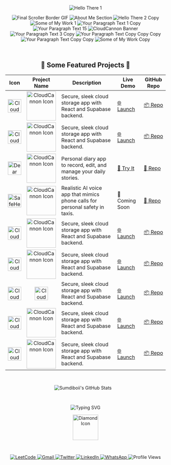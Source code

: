 

<p align="center">
  
  <img src="read-me-images/Hello there ! (1).png" alt="Hello There 1" />
 
</p>



<p align="center">
  
  <img src="read-me-images/final-scroller-border-ezgif.com-optimize.gif" alt="Final Scroller Border GIF" />
  
  <img src="read-me-images/aboutme.png" alt="About Me Section" />
  
  <img src="read-me-images/Copy of Hello there ! (2).png" alt="Hello There 2 Copy" />
  
  <img src="read-me-images/Some of my work (1).png" alt="Some of My Work 1" />

  <img src="read-me-images/Copy of Your paragraph text (1).png" alt="Your Paragraph Text 1 Copy" />
  
  <img src="read-me-images/Your paragraph text (15).png" alt="Your Paragraph Text 15" />

  <img src="read-me-images/Copy of Copy of Your paragraph text (1).png" alt="CloudCannon Banner" />
  
  <img src="read-me-images/Copy of Your paragraph text (3).png" alt="Your Paragraph Text 3 Copy" />
  
  <img src="read-me-images/Copy of Copy of Copy of Your paragraph text.png" alt="Your Paragraph Text Copy Copy Copy" />
  
  <img src="read-me-images/Copy of Copy of Your paragraph text.png" alt="Your Paragraph Text Copy Copy" />
  
  <img src="read-me-images/Copy of Some of my work.png" alt="Some of My Work Copy" />
  
</p>

<br>

<h2 align="center">🚀 Some Featured Projects 🗿</h2>

<table align="center">
  <thead>
    <tr>
      <th>Icon</th>
      <th>Project Name</th>
      <th>Description</th>
      <th>Live Demo</th>
      <th>GitHub Repo</th>
    </tr>
  </thead>
  <tbody>
    <tr>
      <td align="center">
        <img src="https://img.icons8.com/fluency/48/cloud.png" width="42" alt="CloudCannon Icon"/>
      </td>
     <td align="center">
        <img src="read-me-images/table-images/project-text-logos/cloudcannon-text-logo.png" width="92" alt="CloudCannon Icon"/>
      </td>
      <td>Secure, sleek cloud storage app with React and Supabase backend.</td>
      <td><a href="https://cloudcannon.vercel.app" target="_blank">🌐 Launch</a></td>
      <td><a href="https://github.com/sumdiboii/cloudcannon" target="_blank">📦 Repo</a></td>
    </tr>
    <tr>
      <td align="center">
        <img src="read-me-images/table-images/pikachu.png" width="42" alt="CloudCannon Icon"/>
      </td>
      <td align="center">
        <img src="read-me-images/table-images/project-text-logos/pokedex-title-text.png" width="92" alt="CloudCannon Icon"/<br/>
      </td>
      <td>Secure, sleek cloud storage app with React and Supabase backend.</td>
      <td><a href="https://cloudcannon.vercel.app" target="_blank">🌐 Launch</a></td>
      <td><a href="https://github.com/sumdiboii/cloudcannon" target="_blank">📦 Repo</a></td>
    </tr>
    <tr>
      <td align="center">
        <img src="read-me-images/table-images/nuclear-bomb (1).png" width="42" alt="Dear Diary Icon"/>
      </td>
      <td align="center">
        <img src="read-me-images/table-images/project-text-logos/minesweeper-text.png" width="92" alt="CloudCannon Icon"/>
      </td>
      <td>Personal diary app to record, edit, and manage your daily stories.</td>
      <td><a href="https://dear-diary.vercel.app" target="_blank">📖 Try It</a></td>
      <td><a href="https://github.com/sumdiboii/dear-diary" target="_blank">📘 Repo</a></td>
    </tr>
    <tr>
      <td align="center">
        <img src="read-me-images/table-images/shield.png" width="42" alt="SafeHer Icon"/>
      </td>
      <td align="center">
        <img src="read-me-images/table-images/project-text-logos/password-manager-text-icon.png" width="92" alt="CloudCannon Icon"/>
      </td>
      <td>Realistic AI voice app that mimics phone calls for personal safety in taxis.</td>
      <td>🚧 Coming Soon</td>
      <td><a href="https://github.com/sumdiboii/safeher" target="_blank">🔧 Repo</a></td>
    </tr>
    <tr>
      <td align="center">
        <img src="read-me-images/table-images/curriculum-vitae.png" width="42" alt="CloudCannon Icon"/>
      </td>
      <td align="center">
        <img src="read-me-images/table-images/project-text-logos/portfolio-text.png" width="92" alt="CloudCannon Icon"/>
      </td>
      <td>Secure, sleek cloud storage app with React and Supabase backend.</td>
      <td><a href="https://cloudcannon.vercel.app" target="_blank">🌐 Launch</a></td>
      <td><a href="https://github.com/sumdiboii/cloudcannon" target="_blank">📦 Repo</a></td>
    </tr>
    <tr>
      <td align="center">
        <img src="read-me-images/table-images/notebook.png" width="42" alt="CloudCannon Icon"/>
      </td>
     <td align="center">
        <img src="read-me-images/table-images/project-text-logos/pillowtalk-removebg-preview.png" width="92" alt="CloudCannon Icon"/>
      </td>
      <td>Secure, sleek cloud storage app with React and Supabase backend.</td>
      <td><a href="https://cloudcannon.vercel.app" target="_blank">🌐 Launch</a></td>
      <td><a href="https://github.com/sumdiboii/cloudcannon" target="_blank">📦 Repo</a></td>
    </tr>
    <tr>
      <td align="center">
        <img src="read-me-images/table-images/calendar.png" width="42" alt="CloudCannon Icon"/>
      </td>
      <td align="center">
        <img src="https://img.icons8.com/fluency/48/cloud.png" width="42" alt="CloudCannon Icon"/>
      </td>
      <td>Secure, sleek cloud storage app with React and Supabase backend.</td>
      <td><a href="https://cloudcannon.vercel.app" target="_blank">🌐 Launch</a></td>
      <td><a href="https://github.com/sumdiboii/cloudcannon" target="_blank">📦 Repo</a></td>
    </tr>
    <tr>
      <td align="center">
        <img src="read-me-images/table-images/satellite.png" width="42" alt="CloudCannon Icon"/>
      </td>
      <td align="center">
        <img src="read-me-images/table-images/project-text-logos/satcom.png" width="92" alt="CloudCannon Icon"/>
      </td>
      <td>Secure, sleek cloud storage app with React and Supabase backend.</td>
      <td><a href="https://cloudcannon.vercel.app" target="_blank">🌐 Launch</a></td>
      <td><a href="https://github.com/sumdiboii/cloudcannon" target="_blank">📦 Repo</a></td>
    </tr>
    <tr>
      <td align="center">
        <img src="read-me-images/table-images/protection.png" width="42" alt="CloudCannon Icon"/>
      </td>
     <td align="center">
        <img src="read-me-images/table-images/project-text-logos/safeher-text.png" width="92" alt="CloudCannon Icon"/>
      </td>
      <td>Secure, sleek cloud storage app with React and Supabase backend.</td>
      <td><a href="https://cloudcannon.vercel.app" target="_blank">🌐 Launch</a></td>
      <td><a href="https://github.com/sumdiboii/cloudcannon" target="_blank">📦 Repo</a></td>
    </tr>
  </tbody>
</table>

<br>

<p align="center">
  <img src="https://github-readme-stats.vercel.app/api?username=Sumdiboii&show_icons=true&count_private=true&theme=radical&text_color=780ea4&icon_color=780ea4" alt="Sumdiboii's GitHub Stats" /> &nbsp;&nbsp;&nbsp;
  
</p>

<br>

<!-- TITLE with Animated Typing Effect -->
<p align="center">
  <img src="https://readme-typing-svg.demolab.com?font=Fira+Code&pause=1000&color=780ea4&center=true&vCenter=true&width=500&lines=Polishing+Ideas+into+Code.;Every+line+a+step+closer+to+perfection.;Turning+complexity+into+clarity.;Let+the+code+speak+for+itself." alt="Typing SVG" />
</p>

<p align="center">
  <img src="https://img.icons8.com/ios-filled/100/780ea4/diamond.png" width="80" alt="Diamond Icon" />
</p>

<br>

<p align="center">
  <a href="https://leetcode.com/sumedhiscodinglol/">
    <img src="https://img.shields.io/badge/-LeetCode-780ea4?style=for-the-badge&logo=leetcode&logoColor=white" alt="LeetCode" />
  </a>
  
<a href="https://mail.google.com/mail/?view=cm&fs=1&to=sumedh.pimplikar22@pccoepune.org" target="_blank" rel="noopener noreferrer">
  <img src="https://img.shields.io/badge/-Gmail-780ea4?style=for-the-badge&logo=gmail&logoColor=white" alt="Gmail" />
</a>

  <a href="https://twitter.com/@SAP89506300">
    <img src="https://img.shields.io/badge/-Twitter-780ea4?style=for-the-badge&logo=twitter&logoColor=white" alt="Twitter" />
  </a>
  
  <a href="https://linkedin.com/in/sumedh-pimplikar">
    <img src="https://img.shields.io/badge/-LinkedIn-780ea4?style=for-the-badge&logo=linkedin&logoColor=white" alt="LinkedIn" />
  </a>
  
  <a href="https://wa.me/919922391450">
    <img src="https://img.shields.io/badge/-WhatsApp-780ea4?style=for-the-badge&logo=whatsapp&logoColor=white" alt="WhatsApp" />
  </a>

   <img src="https://komarev.com/ghpvc/?username=Sumdiboii&style=for-the-badge&color=780ea4" alt="Profile Views" />
   
</p>
